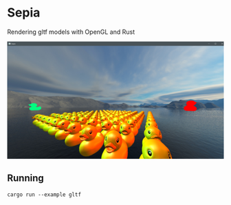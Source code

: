 # Sepia

Rendering gltf models with OpenGL and Rust

![Scene](/screenshots/screenshot.png?raw=true "Scene")


## Running

```
cargo run --example gltf
```

